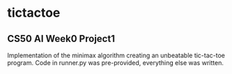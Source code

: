 # tictactoe
## CS50 AI Week0 Project1

Implementation of the minimax algorithm creating an unbeatable tic-tac-toe program. Code in runner.py was pre-provided, everything else was written.
